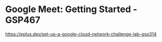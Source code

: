 # Google Meet: Getting Started - GSP467

https://eplus.dev/set-up-a-google-cloud-network-challenge-lab-gsp314
